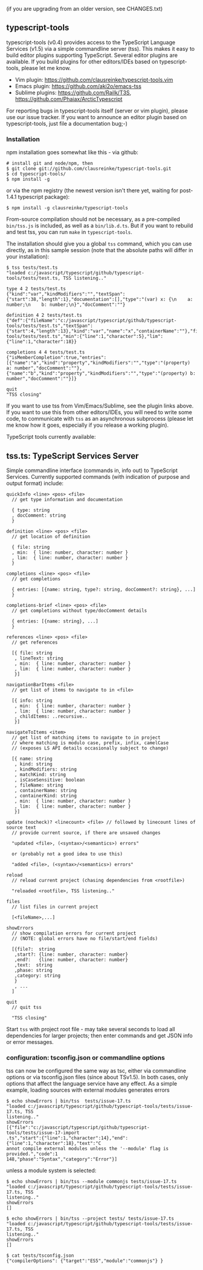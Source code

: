 
(if you are upgrading from an older version, see CHANGES.txt)

## typescript-tools

typescript-tools (v0.4) provides access to the TypeScript Language Services (v1.5) via a simple commandline server (tss). This makes it easy to build editor plugins supporting TypeScript. Several editor plugins are available. If you build plugins for other editors/IDEs based on typescript-tools, please let me know.

- Vim plugin: https://github.com/clausreinke/typescript-tools.vim
- Emacs plugin: https://github.com/aki2o/emacs-tss
- Sublime plugins: https://github.com/Railk/T3S, https://github.com/Phaiax/ArcticTypescript

For reporting bugs in typescript-tools itself (server or vim plugin), please use our issue tracker. If you want to announce an editor plugin based on typescript-tools, just file a documentation bug;-)

### Installation

npm installation goes somewhat like this - via github:

  ```
  # install git and node/npm, then
  $ git clone git://github.com/clausreinke/typescript-tools.git
  $ cd typescript-tools/
  $ npm install -g
  ```

or via the npm registry (the newest version isn't there yet, waiting for post-1.4.1 typescript package):

  ```
  $ npm install -g clausreinke/typescript-tools
  ```

From-source compilation should not be necessary, as a pre-compiled `bin/tss.js` is included, as well as a `bin/lib.d.ts`. But if you want to rebuild and test tss, you can run `make` in `typescript-tools`.

The installation should give you a global `tss` command, which you can use directly, as in this sample session (note that the absolute paths will differ in your installation):

  ```
  $ tss tests/test.ts
  "loaded c:/javascript/typescript/github/typescript-tools/tests/test.ts, TSS listening.."

  type 4 2 tests/test.ts
  {"kind":"var","kindModifiers":"","textSpan":{"start":38,"length":1},"documentation":[],"type":"(var) x: {\n    a: number;\n    b: number;\n}","docComment":""}

  definition 4 2 tests/test.ts
  {"def":{"fileName":"c:/javascript/typescript/github/typescript-tools/tests/test.ts","textSpan":{"start":4,"length":13},"kind":"var","name":"x","containerName":""},"file":"c:/javascript/typescript/github/typescript-tools/tests/test.ts","min":{"line":1,"character":5},"lim":{"line":1,"character":18}}

  completions 4 4 tests/test.ts
  {"isMemberCompletion":true,"entries":[{"name":"a","kind":"property","kindModifiers":"","type":"(property) a: number","docComment":""},{"name":"b","kind":"property","kindModifiers":"","type":"(property) b: number","docComment":""}]}

  quit
  "TSS closing"
  ```

If you want to use tss from Vim/Emacs/Sublime, see the plugin links above. If you want to use this from other editors/IDEs, you will need to write some code, to communicate with `tss` as an asynchronous subprocess (please let me know how it goes, especially if you release a working plugin).

TypeScript tools currently available:

## tss.ts: TypeScript Services Server

Simple commandline interface (commands in, info out) to TypeScript Services. Currently supported commands (with indication of purpose and output format) include:

  ```
  quickInfo <line> <pos> <file>
    // get type information and documentation

    { type: string
    , docComment: string
    }

  definition <line> <pos> <file>
    // get location of definition

    { file: string
    , min:  { line: number, character: number }
    , lim:  { line: number, character: number }
    }

  completions <line> <pos> <file>
    // get completions

    { entries: [{name: string, type?: string, docComment?: string}, ...]
    }

  completions-brief <line> <pos> <file>
    // get completions without type/docComment details

    { entries: [{name: string}, ...]
    }

  references <line> <pos> <file>
    // get references

    [{ file: string
     , lineText: string
     , min:  { line: number, character: number }
     , lim:  { line: number, character: number }
     }]

  navigationBarItems <file>
    // get list of items to navigate to in <file>

    [{ info: string
     , min:  { line: number, character: number }
     , lim:  { line: number, character: number }
     , childItems: ..recursive..
     }]

  navigateToItems <item>
    // get list of matching items to navigate to in project
    // where matching is modulo case, prefix, infix, camelCase
    // (exposes LS API details occasionally subject to change)

    [{ name: string
     , kind: string
     , kindModifiers: string
     , matchKind: string
     , isCaseSensitive: boolean
     , fileName: string
     , containerName: string
     , containerKind: string
     , min:  { line: number, character: number }
     , lim:  { line: number, character: number }
     }]

  update (nocheck)? <linecount> <file> // followed by linecount lines of source text
    // provide current source, if there are unsaved changes

    "updated <file>, (<syntax>/<semantics>) errors"

    or (probably not a good idea to use this)

    "added <file>, (<syntax>/<semantics>) errors"

  reload
    // reload current project (chasing dependencies from <rootfile>)

    "reloaded <rootfile>, TSS listening.."

  files
    // list files in current project

    [<fileName>,...]

  showErrors
    // show compilation errors for current project
    // (NOTE: global errors have no file/start/end fields)

    [{file?:  string
     ,start?: {line: number, character: number}
     ,end?:   {line: number, character: number}
     ,text:  string
     ,phase: string
     ,category: string
     }
     , ...
    ]

  quit
    // quit tss

    "TSS closing"
  ```

Start `tss` with project root file - may take several seconds to load all
dependencies for larger projects; then enter commands and get JSON info or
error messages.

### configuration: tsconfig.json or commandline options

tss can now be configured the same way as tsc, either via commandline options or
via tsconfig.json files (since about TSv1.5). In both cases, only options that affect
the language service have any effect. As a simple example, loading sources with 
external modules generates errors

```
$ echo showErrors | bin/tss  tests/issue-17.ts
"loaded c:/javascript/typescript/github/typescript-tools/tests/issue-17.ts, TSS
listening.."
showErrors
[{"file":"c:/javascript/typescript/github/typescript-tools/tests/issue-17-import
.ts","start":{"line":1,"character":14},"end":{"line":1,"character":18},"text":"C
annot compile external modules unless the '--module' flag is provided.","code":1
148,"phase":"Syntax","category":"Error"}]
```

unless a module system is selected:

```
$ echo showErrors | bin/tss --module commonjs tests/issue-17.ts
"loaded c:/javascript/typescript/github/typescript-tools/tests/issue-17.ts, TSS
listening.."
showErrors
[]

$ echo showErrors | bin/tss --project tests/ tests/issue-17.ts
"loaded c:/javascript/typescript/github/typescript-tools/tests/issue-17.ts, TSS
listening.."
showErrors
[]

$ cat tests/tsconfig.json
{"compilerOptions": {"target":"ES5","module":"commonjs"} }

```
